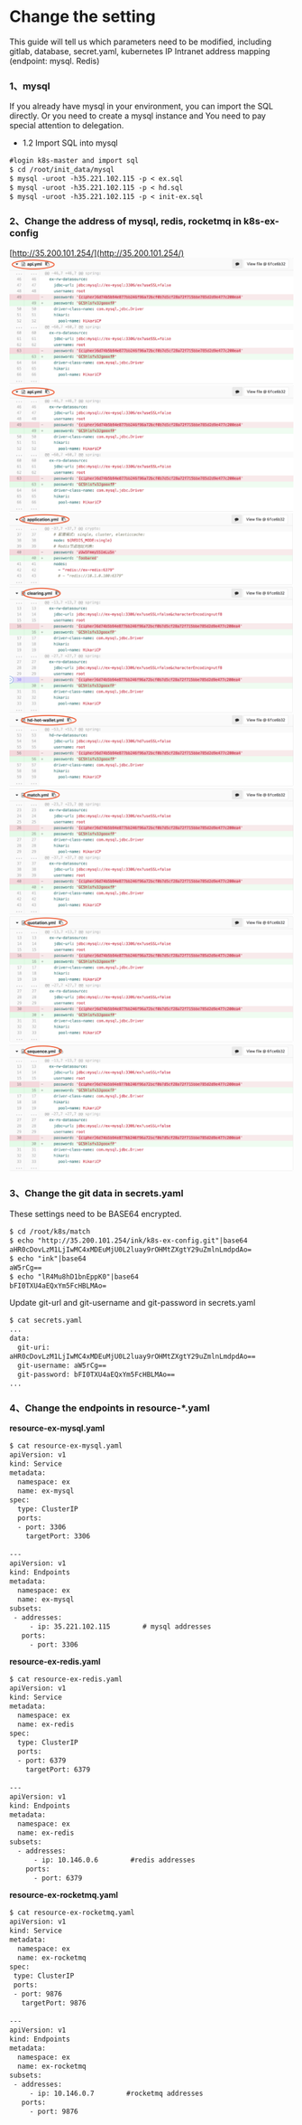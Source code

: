 # Change the setting

This guide will tell us which parameters need to be modified, including gitlab, database, secret.yaml, kubernetes IP Intranet address mapping \(endpoint: mysql. Redis\)

### 1、mysql

If you already have mysql in your environment, you can import the SQL directly. Or you need to create a mysql instance and You need to pay special attention to delegation.

* 1.2 Import SQL into mysql

```
#login k8s-master and import sql
$ cd /root/init_data/mysql
$ mysql -uroot -h35.221.102.115 -p < ex.sql
$ mysql -uroot -h35.221.102.115 -p < hd.sql
$ mysql -uroot -h35.221.102.115 -p < init-ex.sql
```

### 2、Change the address of mysql, redis, rocketmq in k8s-ex-config

[http://35.200.101.254/](http://35.200.101.254/) ![](/assets/WX20180910-155510@2x.png)![](/assets/WX20180910-155510@2x.png)![](/assets/WX20180910-155530@2x.png)![](/assets/WX20180910-155554@2x.png)![](/assets/WX20180910-155615@2x.png)![](/assets/WX20180910-155632@2x.png)![](/assets/WX20180910-155651@2x.png)![](/assets/WX20180910-155708@2x.png)

### 3、Change the git data in secrets.yaml

These settings need to be BASE64 encrypted.

```
$ cd /root/k8s/match
$ echo "http://35.200.101.254/ink/k8s-ex-config.git"|base64
aHR0cDovLzM1LjIwMC4xMDEuMjU0L2luay9rOHMtZXgtY29uZmlnLmdpdAo=
$ echo "ink"|base64
aW5rCg==
$ echo "lR4Mu8hD1bnEppK0"|base64
bFI0TXU4aEQxYm5FcHBLMAo=
```

Update git-url and git-username and git-password in secrets.yaml

```
$ cat secrets.yaml
...
data:
  git-uri: aHR0cDovLzM1LjIwMC4xMDEuMjU0L2luay9rOHMtZXgtY29uZmlnLmdpdAo==
  git-username: aW5rCg==
  git-password: bFI0TXU4aEQxYm5FcHBLMAo==
...
```

### 4、Change the endpoints in resource-\*.yaml

**resource-ex-mysql.yaml**

```
$ cat resource-ex-mysql.yaml
apiVersion: v1
kind: Service
metadata:
  namespace: ex
  name: ex-mysql
spec:
  type: ClusterIP
  ports:
  - port: 3306
    targetPort: 3306

---
apiVersion: v1
kind: Endpoints
metadata:
  namespace: ex
  name: ex-mysql
subsets:
 - addresses:
     - ip: 35.221.102.115        # mysql addresses
   ports:
     - port: 3306
```

**resource-ex-redis.yaml**

```
$ cat resource-ex-redis.yaml
apiVersion: v1
kind: Service
metadata:
  namespace: ex
  name: ex-redis
spec:
  type: ClusterIP
  ports:
  - port: 6379
    targetPort: 6379

---
apiVersion: v1
kind: Endpoints
metadata:
  namespace: ex
  name: ex-redis
subsets:
  - addresses:
      - ip: 10.146.0.6        #redis addresses
    ports:
      - port: 6379
```

**resource-ex-rocketmq.yaml**

```
$ cat resource-ex-rocketmq.yaml
apiVersion: v1
kind: Service
metadata:
  namespace: ex
  name: ex-rocketmq
spec:
 type: ClusterIP
 ports:
 - port: 9876
   targetPort: 9876

---
apiVersion: v1
kind: Endpoints
metadata:
  namespace: ex
  name: ex-rocketmq
subsets:
 - addresses:
     - ip: 10.146.0.7        #rocketmq addresses
   ports:
     - port: 9876
```



